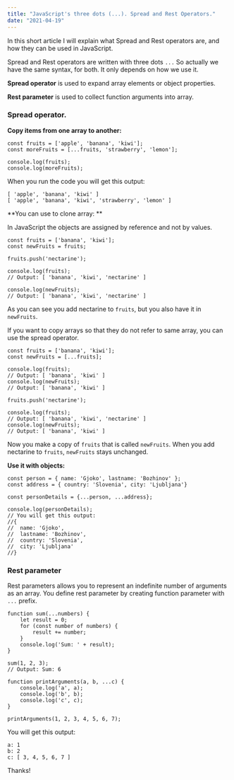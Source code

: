 ```yaml
---
title: "JavaScript's three dots (...). Spread and Rest Operators."
date: "2021-04-19"
---
```


In this short article I will explain what Spread and Rest operators are, and how they can be used in JavaScript.

Spread and Rest operators are written with three dots `...` So actually we have the same syntax, for both. It only depends on how we use it.

**Spread operator** is used to expand array elements or object properties.

**Rest parameter** is used to collect function arguments into array.

### Spread operator.

 **Copy items from one array to another:** 
```
const fruits = ['apple', 'banana', 'kiwi'];
const moreFruits = [...fruits, 'strawberry', 'lemon'];

console.log(fruits);
console.log(moreFruits);
``` 
When you run the code you will get this output:
```
[ 'apple', 'banana', 'kiwi' ]
[ 'apple', 'banana', 'kiwi', 'strawberry', 'lemon' ]
```

**You can use to clone array: **

In JavaScript the objects are assigned by reference and not by values.

```
const fruits = ['banana', 'kiwi'];
const newFruits = fruits;

fruits.push('nectarine');

console.log(fruits);
// Output: [ 'banana', 'kiwi', 'nectarine' ]

console.log(newFruits);
// Output: [ 'banana', 'kiwi', 'nectarine' ]
``` 
As you can see you add nectarine to `fruits`, but you also have it in `newFruits`.

If you want to copy arrays so that they do not refer to same array, you can use the spread operator.

```
const fruits = ['banana', 'kiwi'];
const newFruits = [...fruits];

console.log(fruits);
// Output: [ 'banana', 'kiwi' ]
console.log(newFruits);
// Output: [ 'banana', 'kiwi' ]

fruits.push('nectarine');

console.log(fruits);
// Output: [ 'banana', 'kiwi', 'nectarine' ]
console.log(newFruits);
// Output: [ 'banana', 'kiwi' ]
``` 
Now you make a copy of `fruits` that is called `newFruits`. When you add nectarine to `fruits`, `newFruits` stays unchanged.

**Use it with objects:**

```
const person = { name: 'Gjoko', lastname: 'Bozhinov' };
const address = { country: 'Slovenia', city: 'Ljubljana'}

const personDetails = {...person, ...address};

console.log(personDetails); 
// You will get this output:
//{
//  name: 'Gjoko',
//  lastname: 'Bozhinov',
//  country: 'Slovenia',
//  city: 'Ljubljana'
//}
``` 
### Rest parameter

Rest parameters allows you to represent an indefinite number of arguments as an array. You define rest parameter by creating function parameter with `...` prefix.

```
function sum(...numbers) {
    let result = 0;
    for (const number of numbers) {
        result += number;
    }
    console.log('Sum: ' + result);
}

sum(1, 2, 3);
// Output: Sum: 6
``` 

```
function printArguments(a, b, ...c) {
    console.log('a', a);
    console.log('b', b);
    console.log('c', c);
}

printArguments(1, 2, 3, 4, 5, 6, 7);
``` 
You will get this output:
```
a: 1
b: 2
c: [ 3, 4, 5, 6, 7 ]
```

Thanks!